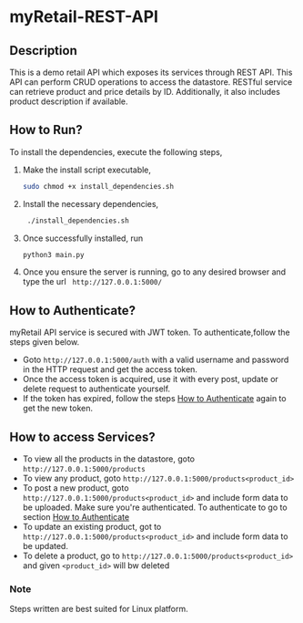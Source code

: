 # myRetail-REST-API

## Description 

This is a demo retail API which exposes its services through REST API. This API can perform CRUD operations to access the datastore. RESTful service can retrieve product and price details by ID. Additionally, it also includes product description if available. 

## How to Run?

To install the dependencies, execute the following steps,

1. Make the install script executable,
    ```bash
   sudo chmod +x install_dependencies.sh 
   ```
   
2. Install the necessary dependencies,
   ```bash
    ./install_dependencies.sh
    ```
3. Once successfully installed, run
    ```bash
   python3 main.py 
   ```
   
4. Once you ensure the server is running, go to any desired browser and type the url ` http://127.0.0.1:5000/`

## How to Authenticate?

myRetail API service is secured with JWT token. To authenticate,follow the steps given below.

* Goto `http://127.0.0.1:5000/auth` with a valid username and password in the HTTP request and get the access token.
* Once the access token is acquired, use it with every post, update or delete request to authenticate yourself.
* If the token has expired, follow the steps [How to Authenticate](#how-to-authenticate) again to get the new token.

## How to access Services?
* To view all the products in the datastore, goto `http://127.0.0.1:5000/products`
* To view any product, goto `http://127.0.0.1:5000/products<product_id>`
* To post a new product, goto `http://127.0.0.1:5000/products<product_id>` and include form data to be uploaded. Make sure you're authenticated. To authenticate to go to section [How to Authenticate](#how-to-authenticate)
* To update an existing product, got to `http://127.0.0.1:5000/products<product_id>` and include form data to be updated.
* To delete a product, go to `http://127.0.0.1:5000/products<product_id>` and given `<product_id>` will bw deleted

### Note
Steps written are best suited for Linux platform.
